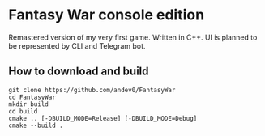 # Fantasy War console edition
Remastered version of my very first game.
Written in C++. UI is planned to be represented by CLI and Telegram bot.

## How to download and build

```
git clone https://github.com/andev0/FantasyWar
cd FantasyWar
mkdir build
cd build
cmake .. [-DBUILD_MODE=Release] [-DBUILD_MODE=Debug]
cmake --build .
```
